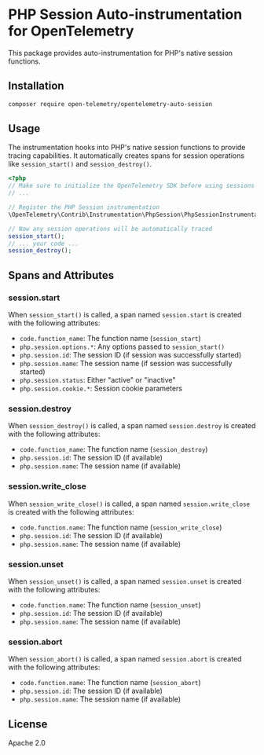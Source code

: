 # PHP Session Auto-instrumentation for OpenTelemetry

This package provides auto-instrumentation for PHP's native session functions.

## Installation

```bash
composer require open-telemetry/opentelemetry-auto-session
```

## Usage

The instrumentation hooks into PHP's native session functions to provide tracing capabilities. It automatically creates spans for session operations like `session_start()` and `session_destroy()`.

```php
<?php
// Make sure to initialize the OpenTelemetry SDK before using sessions
// ...

// Register the PHP Session instrumentation
\OpenTelemetry\Contrib\Instrumentation\PhpSession\PhpSessionInstrumentation::register();

// Now any session operations will be automatically traced
session_start();
// ... your code ...
session_destroy();
```

## Spans and Attributes

### session.start

When `session_start()` is called, a span named `session.start` is created with the following attributes:

- `code.function_name`: The function name (`session_start`)
- `php.session.options.*`: Any options passed to `session_start()`
- `php.session.id`: The session ID (if session was successfully started)
- `php.session.name`: The session name (if session was successfully started)
- `php.session.status`: Either "active" or "inactive"
- `php.session.cookie.*`: Session cookie parameters

### session.destroy

When `session_destroy()` is called, a span named `session.destroy` is created with the following attributes:

- `code.function_name`: The function name (`session_destroy`)
- `php.session.id`: The session ID (if available)
- `php.session.name`: The session name (if available)

### session.write_close

When `session_write_close()` is called, a span named `session.write_close` is created with the following attributes:

- `code.function.name`: The function name (`session_write_close`)
- `php.session.id`: The session ID (if available)
- `php.session.name`: The session name (if available)

### session.unset

When `session_unset()` is called, a span named `session.unset` is created with the following attributes:

- `code.function.name`: The function name (`session_unset`)
- `php.session.id`: The session ID (if available)
- `php.session.name`: The session name (if available)

### session.abort

When `session_abort()` is called, a span named `session.abort` is created with the following attributes:

- `code.function.name`: The function name (`session_abort`)
- `php.session.id`: The session ID (if available)
- `php.session.name`: The session name (if available)

## License

Apache 2.0
